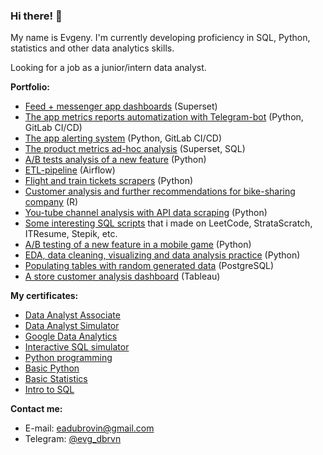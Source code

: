 ### Hi there! 👋

My name is Evgeny. I'm currently developing proficiency in SQL, Python, statistics and other data analytics skills.  

Looking for a job as a junior/intern data analyst.

**Portfolio:**
* [Feed + messenger app dashboards](https://github.com/EvgDubrovin/Data_Analyst_Simulator/tree/main/1_dashboards) (Superset)
* [The app metrics reports automatization with Telegram-bot](https://github.com/EvgDubrovin/Data_Analyst_Simulator/tree/main/2_reports_automatization) (Python, GitLab CI/CD)
* [The app alerting system](https://github.com/EvgDubrovin/Data_Analyst_Simulator/tree/main/3_anomalies_alerts) (Python, GitLab CI/CD)
* [The product metrics ad-hoc analysis](https://github.com/EvgDubrovin/Data_Analyst_Simulator/tree/main/4_product_metrics_questions) (Superset, SQL)
* [A/B tests analysis of a new feature](https://github.com/EvgDubrovin/Data_Analyst_Simulator/tree/main/5_AB_tests) (Python)
* [ETL-pipeline](https://github.com/EvgDubrovin/Data_Analyst_Simulator/tree/main/6_ETL_pipeline) (Airflow)
* [Flight and train tickets scrapers](https://github.com/EvgDubrovin/Web_Scraping/tree/main/Trips_Scraper) (Python)
* [Customer analysis and further recommendations for bike-sharing company](https://www.kaggle.com/code/evgenevgen/bike-share-company-data-analysis-gdac-cs1/notebook) (R)
* [You-tube channel analysis with API data scraping](https://github.com/EvgDubrovin/Web_Scraping/blob/main/YouTube_API.ipynb) (Python)
* [Some interesting SQL scripts](https://github.com/EvgDubrovin/SQL) that i made on LeetCode, StrataScratch, ITResume, Stepik, etc.
* [A/B testing of a new feature in a mobile game](https://www.kaggle.com/evgenevgen/mobile-game-a-b-testing) (Python)
* [EDA, data cleaning, visualizing and data analysis practice](https://github.com/EvgDubrovin/KarpovCourses_Demo) (Python)
* [Populating tables with random generated data](https://github.com/EvgDubrovin/Test_Assignments/tree/main/Company_2) (PostgreSQL)
* [A store customer analysis dashboard](https://public.tableau.com/app/profile/evgeny8602/viz/CustomerAnalysis_usStoreSales/Dashboard1) (Tableau)

**My certificates:**
* [Data Analyst Associate](https://www.datacamp.com/certificate/DAA0016122312249)
* [Data Analyst Simulator](https://drive.google.com/file/d/1pYSw21mLEC9skVX-ovlHEGv9LBq6c0fT/view?usp=sharing)
* [Google Data Analytics](https://coursera.org/share/0d043b46b7266ad0e950643238b31c90)
* [Interactive SQL simulator](https://stepik.org/cert/861006)
* [Python programming](https://stepik.org/cert/370691)
* [Basic Python](https://drive.google.com/file/d/1-p9C7k06F4iVeuAV5uRqWfAdtAIzhVrb/view?usp=sharing)
* [Basic Statistics](https://stepik.org/cert/305632)
* [Intro to SQL](https://drive.google.com/file/d/1yBKXDNdEwNozvdZ9HGj6Edqzenok4gxm/view?usp=sharing)

**Contact me:**
* E-mail: eadubrovin@gmail.com
* Telegram: [@evg_dbrvn](https://t.me/evg_dbrvn)


<!--
**EvgDubrovin/EvgDubrovin** is a ✨ _special_ ✨ repository because its `README.md` (this file) appears on your GitHub profile.

Here are some ideas to get you started:

- 🔭 I’m currently working on ...
- 🌱 I’m currently learning ...
- 👯 I’m looking to collaborate on ...
- 🤔 I’m looking for help with ...
- 💬 Ask me about ...
- 📫 How to reach me: ...
- 😄 Pronouns: ...
- ⚡ Fun fact: ...
-->
